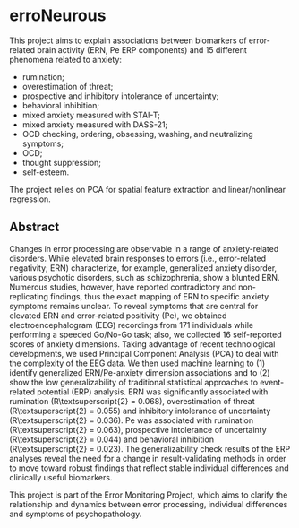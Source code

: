 # erroNeurous

This project aims to explain associations between biomarkers of error-related brain activity (ERN, Pe ERP components) and 15 different phenomena related to anxiety: 
- rumination; 
- overestimation of threat; 
- prospective and inhibitory intolerance of uncertainty; 
- behavioral inhibition; 
- mixed anxiety measured with STAI-T; 
- mixed anxiety measured with DASS-21; 
- OCD checking, ordering, obsessing, washing, and neutralizing symptoms; 
- OCD; 
- thought suppression;
- self-esteem. 

The project relies on PCA for spatial feature extraction and linear/nonlinear regression.


## Abstract

Changes in error processing are observable in a range of anxiety-related disorders. While elevated brain responses to errors (i.e., error-related negativity; ERN) characterize, for example, generalized anxiety disorder, various psychotic disorders, such as schizophrenia, show a blunted ERN. Numerous studies, however, have reported contradictory and non-replicating findings, thus the exact mapping of ERN to specific anxiety symptoms remains unclear. To reveal symptoms that are central for elevated ERN and error-related positivity (Pe), we obtained electroencephalogram (EEG) recordings from 171 individuals while performing a speeded Go/No-Go task; also, we collected 16 self-reported scores of anxiety dimensions. Taking advantage of recent technological developments, we used Principal Component Analysis (PCA) to deal with the complexity of the EEG data. We then used machine learning to (1) identify generalized ERN/Pe-anxiety dimension associations and to (2) show the low generalizability of traditional statistical approaches to event-related potential (ERP) analysis. ERN was significantly associated with rumination (R\textsuperscript{2} = 0.068), overestimation of threat (R\textsuperscript{2} = 0.055) and inhibitory intolerance of uncertainty (R\textsuperscript{2} = 0.036). Pe was associated with rumination (R\textsuperscript{2} = 0.063), prospective intolerance of uncertainty (R\textsuperscript{2} = 0.044) and behavioral inhibition (R\textsuperscript{2} = 0.023). The generalizability check results of the ERP analyses reveal the need for a change in result-validating methods in order to move toward robust findings that reflect stable individual differences and clinically useful biomarkers.


This project is part of the Error Monitoring Project, which aims to clarify the relationship and dynamics between error processing, individual differences and symptoms of psychopathology.

